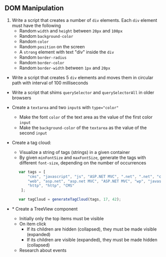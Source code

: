 ## DOM Manipulation

1. Write a script that creates a number of `div` elements. Each `div` element must have the following
    * Random `width` and `height` between `20px` and `100px`
    * Random `background-color`
    * Random `color`
    * Random `position` on the screen
    * A `strong` element with text "div" inside the `div`
    * Random `border-radius`
    * Random `border-color`
    * Random `border-width` between `1px` and `20px`
* Write a script that creates 5 `div` elements and moves them in circular path with interval of 100 milliseconds
* Write a script that shims `querySelector` and `querySelectorAll` in older browsers
* Create a `textarea` and two `input`s with `type="color"`
    * Make the font `color` of the text area as the value of the first color `input`
    * Make the `background-color` of the `textarea` as the value of the second `input`
* Create a tag cloud:
    * Visualize a string of tags (strings) in a given container
    * By given `minFontSize` and `maxFontSize`, generate the tags with different `font-size`, depending on the number of occurrences

    ```js
       var tags = [
           "cms", "javascript", "js", "ASP.NET MVC", ".net", ".net", "css", "wordpress", "xaml", "js", "http",
           "web", "asp.net", "asp.net MVC", "ASP.NET MVC", "wp", "javascript", "js", "cms", "html", "javascript",
           "http", "http", "CMS"
        ];

       var tagCloud = generateTagCloud(tags, 17, 42);
    ```
    
* \* Create a TreeView component
    * Initially only the top items must be visible
    * On item click
        * If its children are hidden (collapsed), they must be made visible (expanded)
        * If its children are visible (expanded), they must be made hidden (collapsed)
    * Research about events
